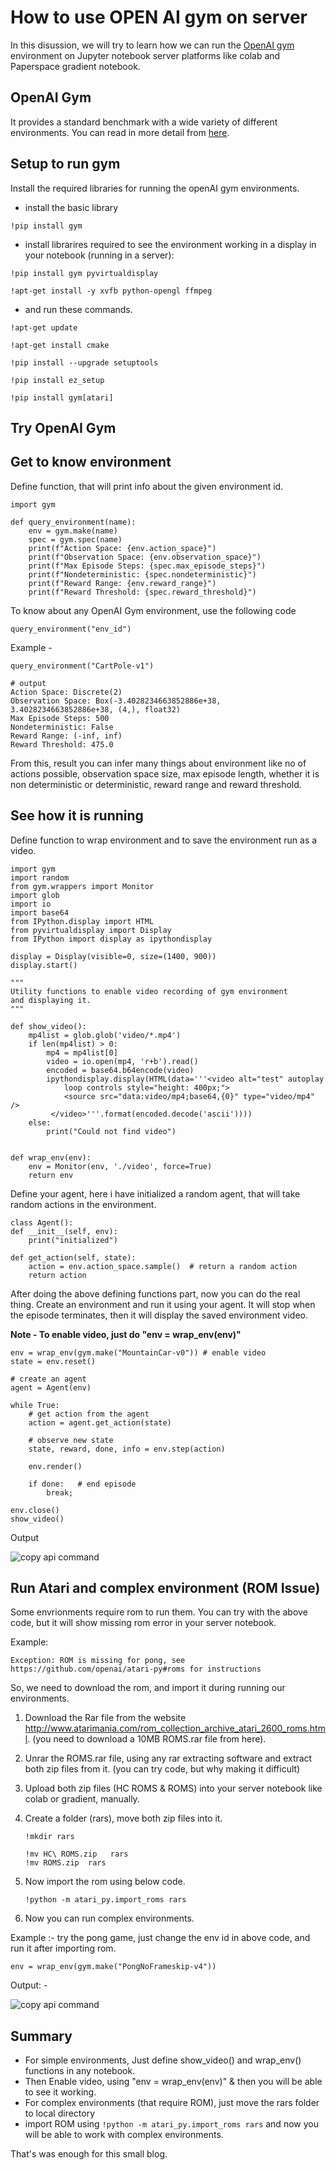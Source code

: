 # How to use OPEN AI gym on server

In this disussion, we will try to learn how we can run the [OpenAI gym](https://gym.openai.com/envs/#classic_control) environment on Jupyter notebook server platforms like colab and Paperspace gradient notebook.

## OpenAI Gym

It provides a standard benchmark with a wide variety of different environments. You can read in more detail from [here](https://github.com/jeffheaton/t81_558_deep_learning/blob/master/t81_558_class_12_01_ai_gym.ipynb).  

## Setup to run gym  

Install the required libraries for running the openAI gym environments.  

- install the basic library

``!pip install gym``

- install librarires required to see the environment working in a display in your notebook (running in a server):

``!pip install gym pyvirtualdisplay``

``!apt-get install -y xvfb python-opengl ffmpeg``

- and run these commands.  

``!apt-get update``

``!apt-get install cmake``

``!pip install --upgrade setuptools``

``!pip install ez_setup``

``!pip install gym[atari]``

## Try OpenAI Gym

## Get to know environment

Define function, that will print info about the given environment id.  

    import gym

    def query_environment(name):
        env = gym.make(name)
        spec = gym.spec(name)
        print(f"Action Space: {env.action_space}")
        print(f"Observation Space: {env.observation_space}")
        print(f"Max Episode Steps: {spec.max_episode_steps}")
        print(f"Nondeterministic: {spec.nondeterministic}")
        print(f"Reward Range: {env.reward_range}")
        print(f"Reward Threshold: {spec.reward_threshold}")

To know about any OpenAI Gym environment, use the following code

    query_environment("env_id")

Example -

    query_environment("CartPole-v1")

    # output
    Action Space: Discrete(2)
    Observation Space: Box(-3.4028234663852886e+38, 3.4028234663852886e+38, (4,), float32)
    Max Episode Steps: 500
    Nondeterministic: False
    Reward Range: (-inf, inf)
    Reward Threshold: 475.0

From this, result you can infer many things about environment like no of actions possible, observation space size, max episode length, whether it is non deterministic or deterministic, reward range and reward threshold.

## See how it is running

Define function to wrap environment and to save the environment run as a video.

    import gym
    import random
    from gym.wrappers import Monitor
    import glob
    import io
    import base64
    from IPython.display import HTML
    from pyvirtualdisplay import Display
    from IPython import display as ipythondisplay

    display = Display(visible=0, size=(1400, 900))
    display.start()

    """
    Utility functions to enable video recording of gym environment 
    and displaying it.
    """

    def show_video():
        mp4list = glob.glob('video/*.mp4')
        if len(mp4list) > 0:
            mp4 = mp4list[0]
            video = io.open(mp4, 'r+b').read()
            encoded = base64.b64encode(video)
            ipythondisplay.display(HTML(data='''<video alt="test" autoplay 
                loop controls style="height: 400px;">
                <source src="data:video/mp4;base64,{0}" type="video/mp4" />
             </video>'''.format(encoded.decode('ascii'))))
        else: 
            print("Could not find video")
    

    def wrap_env(env):
        env = Monitor(env, './video', force=True)
        return env

Define your agent, here i have initialized a random agent, that will take random actions in the environment.

    class Agent():
    def __init__(self, env):
        print("initialized")
    
    def get_action(self, state):
        action = env.action_space.sample()  # return a random action
        return action

After doing the above defining functions part, now you can do the real thing.
Create an environment and run it using your agent.
It will stop when the episode terminates, then it will display the saved environment video.

**Note - To enable video, just do "env = wrap_env(env)"** 

    env = wrap_env(gym.make("MountainCar-v0")) # enable video
    state = env.reset()

    # create an agent
    agent = Agent(env)

    while True:
        # get action from the agent
        action = agent.get_action(state)  
    
        # observe new state
        state, reward, done, info = env.step(action) 
   
        env.render()
    
        if done:   # end episode 
            break;
            
    env.close()
    show_video()

Output

![copy api command](/images/OpenAI_Gym/mountaincar-v0.png)

## Run Atari and complex environment (ROM Issue)

Some envrionments require rom to run them. 
You can try with the above code, but it will show missing rom error in your server notebook.

Example:  

    Exception: ROM is missing for pong, see https://github.com/openai/atari-py#roms for instructions

So, we need to download the rom, and import it during running our environments.

1. Download the Rar file from the website  http://www.atarimania.com/rom_collection_archive_atari_2600_roms.html. (you need to download a 10MB ROMS.rar file from here).

2. Unrar the ROMS.rar file, using any rar extracting software and extract both zip files from it. (you can try code, but why making it difficult)

3. Upload both zip files (HC ROMS & ROMS) into your server notebook like colab or gradient, manually.

4. Create a folder (rars), move both zip files into it.

    ``!mkdir rars``

    ``!mv HC\ ROMS.zip   rars``  
    ``!mv ROMS.zip  rars``

5. Now import the rom using below code.

    ``!python -m atari_py.import_roms rars``

6. Now you can run complex environments.  

Example :- try the pong game, just change the env id in above code, and run it after importing rom.  

    env = wrap_env(gym.make("PongNoFrameskip-v4"))

Output: -

![copy api command](/images/OpenAI_Gym/pongNoFrameSkip-v4.png)

## Summary

- For simple environments, Just define show_video() and wrap_env() functions in any notebook. 
- Then Enable video, using "env = wrap_env(env)" & then you will be able to see it working.
- For complex environments (that require ROM), just move the rars folder to local directory
- import ROM using ``!python -m atari_py.import_roms rars`` and now you will be able to work with complex environments.

That's was enough for this small blog.